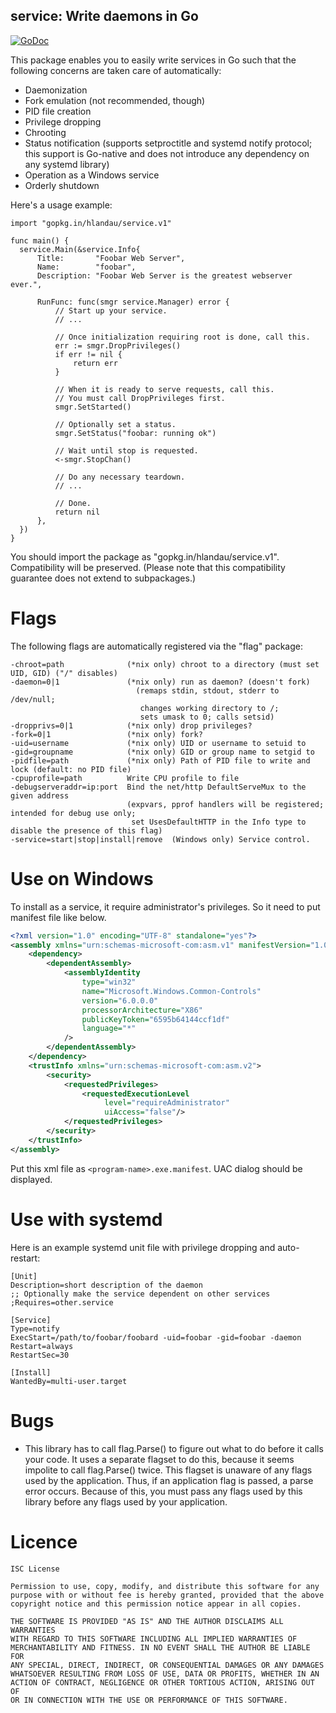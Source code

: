 service: Write daemons in Go
----------------------------

[![GoDoc](https://godoc.org/gopkg.in/hlandau/service.v1?status.svg)](https://godoc.org/gopkg.in/hlandau/service.v1)

This package enables you to easily write services in Go such that the following concerns are taken care of automatically:

  - Daemonization
  - Fork emulation (not recommended, though)
  - PID file creation
  - Privilege dropping
  - Chrooting
  - Status notification (supports setproctitle and systemd notify protocol; this support is Go-native and does not introduce any dependency on any systemd library)
  - Operation as a Windows service
  - Orderly shutdown

Here's a usage example:

    import "gopkg.in/hlandau/service.v1"

    func main() {
      service.Main(&service.Info{
          Title:       "Foobar Web Server",
          Name:        "foobar",
          Description: "Foobar Web Server is the greatest webserver ever.",

          RunFunc: func(smgr service.Manager) error {
              // Start up your service.
              // ...

              // Once initialization requiring root is done, call this.
              err := smgr.DropPrivileges()
              if err != nil {
                  return err
              }

              // When it is ready to serve requests, call this.
              // You must call DropPrivileges first.
              smgr.SetStarted()

              // Optionally set a status.
              smgr.SetStatus("foobar: running ok")

              // Wait until stop is requested.
              <-smgr.StopChan()

              // Do any necessary teardown.
              // ...

              // Done.
              return nil
          },
      })
    }

You should import the package as "gopkg.in/hlandau/service.v1". Compatibility will be preserved. (Please note that this compatibility guarantee does not extend to subpackages.)

Flags
=====

The following flags are automatically registered via the "flag" package:

    -chroot=path              (*nix only) chroot to a directory (must set UID, GID) ("/" disables)
    -daemon=0|1               (*nix only) run as daemon? (doesn't fork)
                                (remaps stdin, stdout, stderr to /dev/null;
                                 changes working directory to /;
                                 sets umask to 0; calls setsid)
    -dropprivs=0|1            (*nix only) drop privileges?
    -fork=0|1                 (*nix only) fork?
    -uid=username             (*nix only) UID or username to setuid to
    -gid=groupname            (*nix only) GID or group name to setgid to
    -pidfile=path             (*nix only) Path of PID file to write and lock (default: no PID file)
    -cpuprofile=path          Write CPU profile to file
    -debugserveraddr=ip:port  Bind the net/http DefaultServeMux to the given address
                              (expvars, pprof handlers will be registered; intended for debug use only;
                               set UsesDefaultHTTP in the Info type to disable the presence of this flag)
    -service=start|stop|install|remove  (Windows only) Service control.

Use on Windows
==============

To install as a service, it require administrator's privileges. So it need to put manifest file like below.

```xml
<?xml version="1.0" encoding="UTF-8" standalone="yes"?>
<assembly xmlns="urn:schemas-microsoft-com:asm.v1" manifestVersion="1.0">
    <dependency>
        <dependentAssembly>
            <assemblyIdentity
                type="win32"
                name="Microsoft.Windows.Common-Controls"
                version="6.0.0.0"
                processorArchitecture="X86"
                publicKeyToken="6595b64144ccf1df"
                language="*"
            />
        </dependentAssembly>
    </dependency>
    <trustInfo xmlns="urn:schemas-microsoft-com:asm.v2">
        <security>
            <requestedPrivileges>
                <requestedExecutionLevel 
                     level="requireAdministrator" 
                     uiAccess="false"/>
            </requestedPrivileges>
        </security>
    </trustInfo>
</assembly>
```

Put this xml file as `<program-name>.exe.manifest`. UAC dialog should be displayed.

Use with systemd
================

Here is an example systemd unit file with privilege dropping and auto-restart:

    [Unit]
    Description=short description of the daemon
    ;; Optionally make the service dependent on other services
    ;Requires=other.service

    [Service]
    Type=notify
    ExecStart=/path/to/foobar/foobard -uid=foobar -gid=foobar -daemon
    Restart=always
    RestartSec=30

    [Install]
    WantedBy=multi-user.target

Bugs
====

  - This library has to call flag.Parse() to figure out what to do before it
    calls your code. It uses a separate flagset to do this, because it seems
    impolite to call flag.Parse() twice. This flagset is unaware of any flags
    used by the application. Thus, if an application flag is passed, a parse
    error occurs. Because of this, you must pass any flags used by this
    library before any flags used by your application.

Licence
=======

    ISC License

    Permission to use, copy, modify, and distribute this software for any
    purpose with or without fee is hereby granted, provided that the above
    copyright notice and this permission notice appear in all copies.

    THE SOFTWARE IS PROVIDED "AS IS" AND THE AUTHOR DISCLAIMS ALL WARRANTIES
    WITH REGARD TO THIS SOFTWARE INCLUDING ALL IMPLIED WARRANTIES OF
    MERCHANTABILITY AND FITNESS. IN NO EVENT SHALL THE AUTHOR BE LIABLE FOR
    ANY SPECIAL, DIRECT, INDIRECT, OR CONSEQUENTIAL DAMAGES OR ANY DAMAGES
    WHATSOEVER RESULTING FROM LOSS OF USE, DATA OR PROFITS, WHETHER IN AN
    ACTION OF CONTRACT, NEGLIGENCE OR OTHER TORTIOUS ACTION, ARISING OUT OF
    OR IN CONNECTION WITH THE USE OR PERFORMANCE OF THIS SOFTWARE.

